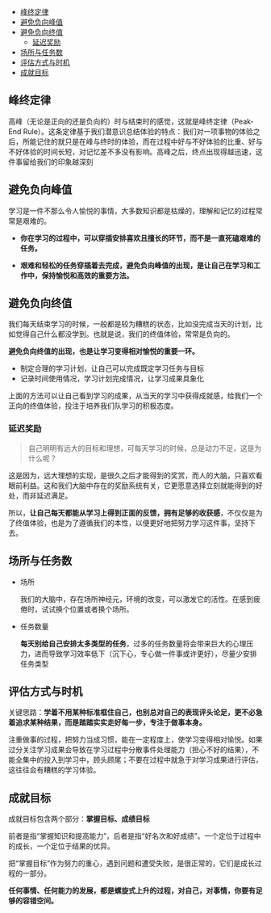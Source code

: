 <!-- START doctoc generated TOC please keep comment here to allow auto update -->
<!-- DON'T EDIT THIS SECTION, INSTEAD RE-RUN doctoc TO UPDATE -->

- [峰终定律](#%E5%B3%B0%E7%BB%88%E5%AE%9A%E5%BE%8B)
- [避免负向峰值](#%E9%81%BF%E5%85%8D%E8%B4%9F%E5%90%91%E5%B3%B0%E5%80%BC)
- [避免负向终值](#%E9%81%BF%E5%85%8D%E8%B4%9F%E5%90%91%E7%BB%88%E5%80%BC)
  - [延迟奖励](#%E5%BB%B6%E8%BF%9F%E5%A5%96%E5%8A%B1)
- [场所与任务数](#%E5%9C%BA%E6%89%80%E4%B8%8E%E4%BB%BB%E5%8A%A1%E6%95%B0)
- [评估方式与时机](#%E8%AF%84%E4%BC%B0%E6%96%B9%E5%BC%8F%E4%B8%8E%E6%97%B6%E6%9C%BA)
- [成就目标](#%E6%88%90%E5%B0%B1%E7%9B%AE%E6%A0%87)

<!-- END doctoc generated TOC please keep comment here to allow auto update -->

## 峰终定律

高峰（无论是正向的还是负向的）时与结束时的感觉，这就是峰终定律（Peak- End Rule）。这条定律基于我们潜意识总结体验的特点：我们对一项事物的体验之后，所能记住的就只是在峰与终时的体验，而在过程中好与不好体验的比重、好与不好体验的时间长短，对记忆差不多没有影响。高峰之后，终点出现得越迅速，这件事留给我们的印象越深刻

## 避免负向峰值

学习是一件不那么令人愉悦的事情，大多数知识都是枯燥的，理解和记忆的过程常常是艰难的。

- **你在学习的过程中，可以穿插安排喜欢且擅长的环节，而不是一直死磕艰难的任务。**

- **艰难和轻松的任务穿插着去完成，避免负向峰值的出现，是让自己在学习和工作中，保持愉悦和高效的重要方法。**

## 避免负向终值

我们每天结束学习的时候，一般都是较为糟糕的状态，比如没完成当天的计划，比如觉得自己什么都没学到。也就是说，我们的终值体验，常常是负向的。

**避免负向终值的出现，也是让学习变得相对愉悦的重要一环。**

- 制定合理的学习计划，让自己可以完成既定学习任务与目标
- 记录时间使用情况，学习计划完成情况，让学习成果具象化

上面的方法可以让自己看到学习的成果，从当天的学习中获得成就感，给我们一个正向的终值体验，投注于培养我们队学习的积极态度。

### 延迟奖励

> 自己明明有远大的目标和理想，可每天学习的时候，总是动力不足，这是为什么呢？

这是因为，远大理想的实现，是很久之后才能得到的奖赏，而人的大脑，只喜欢看眼前利益。这和我们大脑中存在的奖励系统有关，它更愿意选择立刻就能得到的好处，而非延迟满足。

所以，**让自己每天都能从学习上得到正面的反馈，拥有足够的收获感**，不仅仅是为了终值体验，也是为了遵循我们的本性，以便更好地把努力学习这件事，坚持下去。

## 场所与任务数

- 场所

  我们的大脑中，存在场所神经元，环境的改变，可以激发它的活性。在感到疲倦时，试试换个位置或者换个场所。

- 任务数量

  **每天别给自己安排太多类型的任务**，过多的任务数量将会带来巨大的心理压力，进而导致学习效率低下（沉下心，专心做一件事或许更好），尽量少安排任务类型

## 评估方式与时机

关键思路：**学着不用某种标准框住自己，也别总对自己的表现评头论足，更不必急着追求某种结果，而是踏踏实实走好每一步，专注于做事本身。**

注重做事的过程，把努力当成习惯，能在一定程度上，使学习变得相对愉悦。如果过分关注学习成果会导致在学习过程中分散事件处理能力（担心不好的结果），不能全集中的投入到学习中，顾头顾尾；不要在过程中就急于对学习成果进行评估，这往往会有糟糕的学习体验。

## 成就目标

成就目标包含两个部分：**掌握目标、成绩目标**

前者是指“掌握知识和提高能力”，后者是指“好名次和好成绩”。一个定位于过程中的成长，一个定位于结果的优异。

把“掌握目标”作为努力的重心，遇到问题和遭受失败，是很正常的，它们是成长过程的一部分。

**任何事情、任何能力的发展，都是螺旋式上升的过程，对自己，对事情，你要有足够的容错空间。**
